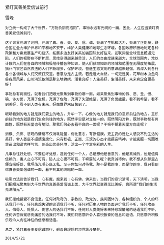 紧盯真善美爱信诚前行

雪峰


    对立统一构成了大千世界，“万物负阴而抱阳”，事物永远有光明的一面，因此，人生应当紧盯真善美爱信诚前行。

    这个世界充满了光明，充满了真、善、美、爱、信、诚，充满了生机和活力，充满了正能量，联合国在全力维护世界和平和地区安宁，维护人类健康和地球生态环境，各国政府积极地制定各种政策和方案发展生产和经济，拓展多边友好关系加强国际友好往来，互联网使全球信息畅通无阻，人们的视野在不断扩展，思维变得越来越灵活，人们的自由度越来越大，全球范围内，难以计数的人们在各自的领域积极地传播各种知识，使人们获取知识的领域和范围在无限度地拓展，搞朴门农艺自然农法的人们不断增多，保护环境，营造生态文明的意识越来越强，再深入到各行各业各领域与人们交流打交道，善意总是占主流，若走进大自然，一切更是美，花草树木虫鱼鸟兽各展风采，山川河流依然是那么地锦绣，活着真好！人生美好，生活美好，未来肯定会更美好！

    事物总有两面性，就看我们把眼光聚焦到事物的哪一面，如果聚焦到事物的假、恶、丑、恨、骗、诈方面，充满了危机，充满了危险，充满了失望绝望，充满了负面能量，看不到希望，看不到美好，看不到人类有未来，好像世界末日快到了。

    眼睛看到的地方就是我们要去的地方，升华一下，心像的地方就是我们的意识前往的地方，意识前往的地方就是我们生命前往的地方，既然宇宙是对立统一的，既然阴阳对称，既然事物都有两面性，既然有天堂也有地狱，那我们何必去看不良的一面呢？干嘛不朝着天堂方向走呢？

    消极、负面、悲观的情绪不仅消耗能量，弱化意志，有损健康，更主要的是让人感受不到生活的美好，令人萎靡不振颓废腐化，只有积极、正面、乐观的心态才能振奋精神，才能克服一切困难营造出和谐吉祥气氛，创造出优美环境，活出一个丰富多彩的人生。

    凡事总往好处想，不要往坏处想，遇到任何一个人，总是想他是善意的，他是真诚的，他是值得信赖的，害人之心不可有，防人之心更不可有，干嘛要防人呢？我真诚待你，我不想从你那里占便宜捞好处，我坦荡光明心底无私，至于你如何对待我，那不是我的事，而是你的事，我只看到你真善美爱信诚的一面，看不到其他阴暗的一面。

    吸引力法则告诉我们，心有魔，魔来到；心有佛，佛来到，当我们的意识清明，天下清明，当我们把眼光聚焦到大千世界的真善美爱信诚上面，大千世界就变得无比美好，真所谓“我们的生活充满阳光”。

    我们拒绝接受不良信息，任何对政府的、宗教的、政党的、民间团体的、各种组织的、个人的坏话我们不听，任何悲观失望的论调我们不听，任何对历史人物的负面评价我们不听，任何攻击人、侮辱人、贬损人、伤害人的话我们不听，任何对人类美好未来持悲观情绪的话语我们不听，任何诉苦诉冤悲伤痛苦的话我们不听，我们只愿意听令人喜悦振奋的信息和话语，只愿意听积极乐观令人向往神往的信息和话语。

    总之，紧盯真善美爱信诚前行，朝着最理想的境界跋涉攀登。

    2014/5/21



